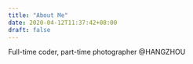 ```yaml
---
title: "About Me"
date: 2020-04-12T11:37:42+08:00
draft: false
---
```


Full-time coder, part-time photographer @HANGZHOU


